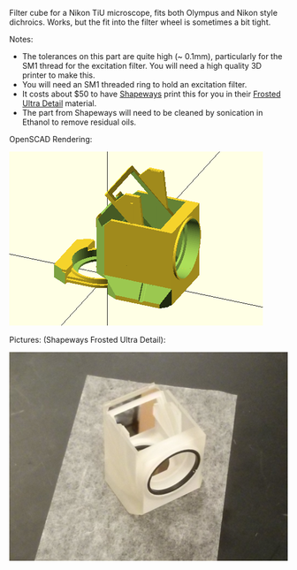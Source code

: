 
Filter cube for a Nikon TiU microscope, fits both Olympus and Nikon style dichroics. Works, but the fit into the filter wheel is sometimes a bit tight.

Notes:
* The tolerances on this part are quite high (~ 0.1mm), particularly for the SM1 thread for the excitation filter. You will need a high quality 3D printer to make this.
* You will need an SM1 threaded ring to hold an excitation filter.
* It costs about $50 to have [Shapeways](http://www.shapeways.com/) print this for you in their [Frosted Ultra Detail](http://www.shapeways.com/materials/frosted-detail-plastic?li=nav) material.
* The part from Shapeways will need to be cleaned by sonication in Ethanol to remove residual oils.

OpenSCAD Rendering:

![Image of filter cube A](filter_cube_openscad.png)

Pictures: (Shapeways Frosted Ultra Detail):

![Image of filter cube B](filter_cube_pic1.png)
